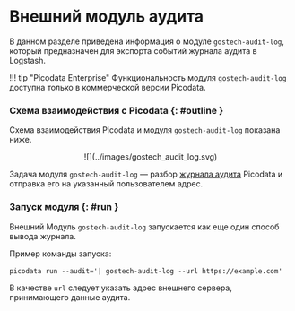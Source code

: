 # Внешний модуль аудита

В данном разделе приведена информация о модуле `gostech-audit-log`,
который предназначен для экспорта событий журнала аудита в Logstash.

!!! tip "Picodata Enterprise"
    Функциональность модуля `gostech-audit-log` доступна только в
    коммерческой версии Picodata.

### Схема взаимодействия с Picodata {: #outline }

Схема взаимодействия Picodata и модуля `gostech-audit-log` показана
ниже.

<div align="center">
![](../images/gostech_audit_log.svg)
</div>

Задача модуля `gostech-audit-log` — разбор [журнала
аудита](../tutorial/audit_log.md) Picodata и отправка его на указанный
пользователем адрес.

### Запуск модуля {: #run }

Внешний Модуль `gostech-audit-log` запускается как еще один способ
вывода журнала.

Пример команды запуска:

```shell
picodata run --audit='| gostech-audit-log --url https://example.com'
```

В качестве `url` следует указать адрес внешнего сервера, принимающего
данные аудита.
